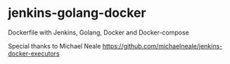 # jenkins-golang-docker
Dockerfile with Jenkins, Golang, Docker and Docker-compose

Special thanks to Michael Neale 
https://github.com/michaelneale/jenkins-docker-executors
